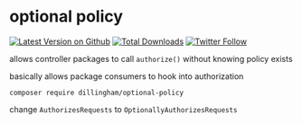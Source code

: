 # optional policy
[![Latest Version on Github](https://img.shields.io/github/release/dillingham/optional-policy.svg?style=flat-square)](https://packagist.org/packages/dillingham/optional-policy)
[![Total Downloads](https://img.shields.io/packagist/dt/dillingham/optional-policy.svg?style=flat-square)](https://packagist.org/packages/dillingham/optional-policy) [![Twitter Follow](https://img.shields.io/twitter/follow/dillinghammm?color=%231da1f1&label=Twitter&logo=%231da1f1&logoColor=%231da1f1&style=flat-square)](https://twitter.com/dillinghammm)

allows controller packages to call `authorize()` without knowing policy exists

basically allows package consumers to hook into authorization
```
composer require dillingham/optional-policy
```

change `AuthorizesRequests` to `OptionallyAuthorizesRequests`
